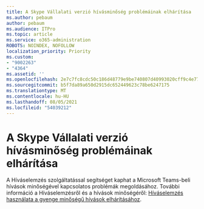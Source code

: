 ```yaml
---
title: A Skype Vállalati verzió hívásminőség problémáinak elhárítása
ms.author: pebaum
author: pebaum
ms.audience: ITPro
ms.topic: article
ms.service: o365-administration
ROBOTS: NOINDEX, NOFOLLOW
localization_priority: Priority
ms.custom:
- "9002263"
- "4364"
ms.assetid: ''
ms.openlocfilehash: 2e7c7fc8cdc50c186d48779e9be740807d40993020cff9c4e7794ceaf1f81443
ms.sourcegitcommit: b5f7da89a650d2915dc652449623c78be6247175
ms.translationtype: MT
ms.contentlocale: hu-HU
ms.lasthandoff: 08/05/2021
ms.locfileid: "54039212"
---
```

# <a name="troubleshoot-skype-for-business-call-quality"></a>A Skype Vállalati verzió hívásminőség problémáinak elhárítása

A Híváselemzés szolgáltatással segítséget kaphat a Microsoft Teams-beli hívások minőségével kapcsolatos problémák megoldásához. További információ a Híváselemzésről és a hívások minőségéről: [Híváselemzés használata a gyenge minőségű hívások elhárításához](https://docs.microsoft.com/MicrosoftTeams/use-call-analytics-to-troubleshoot-poor-call-quality).
